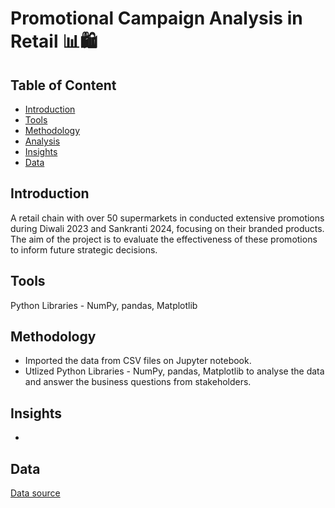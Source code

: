 # Promotional Campaign Analysis in Retail 📊🛍️

## Table of Content
* [Introduction](#introduction)
* [Tools](#tools)
* [Methodology](#methodology)
* [Analysis](https://github.com/ritusantra/Data-Analysis-with-Python-Projects/blob/main/Promotional%20Campaign%20Analysis%20in%20Retail/Promotional%20Campaign%20Analysis%20in%20Retail.ipynb)
* [Insights](#insights)
* [Data](#data)

## Introduction
A retail chain with over 50 supermarkets in conducted extensive promotions during Diwali 2023 and Sankranti 2024, focusing on their branded products. The aim of the project is to evaluate the effectiveness of these promotions to inform future strategic decisions. 

## Tools
Python Libraries - NumPy, pandas, Matplotlib

## Methodology
* Imported the data from CSV files on Jupyter notebook.
* Utlized Python Libraries - NumPy, pandas, Matplotlib to analyse the data and answer the business questions from stakeholders.

## Insights
* 

## Data
[Data source](https://codebasics.io/challenge/codebasics-resume-project-challenge)
